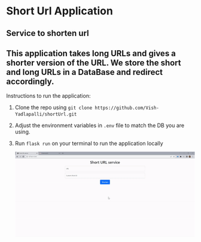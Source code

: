 # Short Url Application
Service to shorten url
-----------------------------------------------------------------------------------
This application takes long URLs and gives a shorter version of the URL. 
We store the short and long URLs in a DataBase and redirect accordingly.
-----------------------------------------------------------------------------------

Instructions to run the application:
1. Clone the repo using `git clone https://github.com/Vish-Yadlapalli/shortUrl.git`
2. Adjust the environment variables in `.env` file to match the DB you are using. 
3. Run `flask run` on your terminal to run the application locally

    ![](demo.gif)

